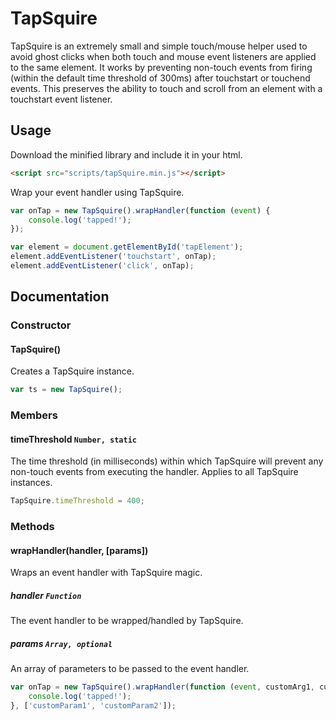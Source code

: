 # TapSquire

TapSquire is an extremely small and simple touch/mouse helper used to avoid ghost clicks when both touch and mouse event listeners are applied to the same element.
It works by preventing non-touch events from firing (within the default time threshold of 300ms) after touchstart or touchend events.
This preserves the ability to touch and scroll from an element with a touchstart event listener.

## Usage ##

Download the minified library and include it in your html.

```html
<script src="scripts/tapSquire.min.js"></script>
```

Wrap your event handler using TapSquire.

```javascript
var onTap = new TapSquire().wrapHandler(function (event) {
    console.log('tapped!');
});

var element = document.getElementById('tapElement');
element.addEventListener('touchstart', onTap);
element.addEventListener('click', onTap);
```

## Documentation ##

### Constructor ###
#### TapSquire() ####
Creates a TapSquire instance.

```javascript
var ts = new TapSquire();
```

### Members ###
#### timeThreshold `Number, static` ####
The time threshold (in milliseconds) within which TapSquire will prevent any non-touch events from executing the handler.
Applies to all TapSquire instances.

```javascript
TapSquire.timeThreshold = 400;
```

### Methods ###
#### wrapHandler(handler, [params]) ####
Wraps an event handler with TapSquire magic.

##### handler `Function` #####
The event handler to be wrapped/handled by TapSquire.

##### params `Array, optional` #####
An array of parameters to be passed to the event handler.

```javascript
var onTap = new TapSquire().wrapHandler(function (event, customArg1, customArg2) {
    console.log('tapped!');
}, ['customParam1', 'customParam2']);
```